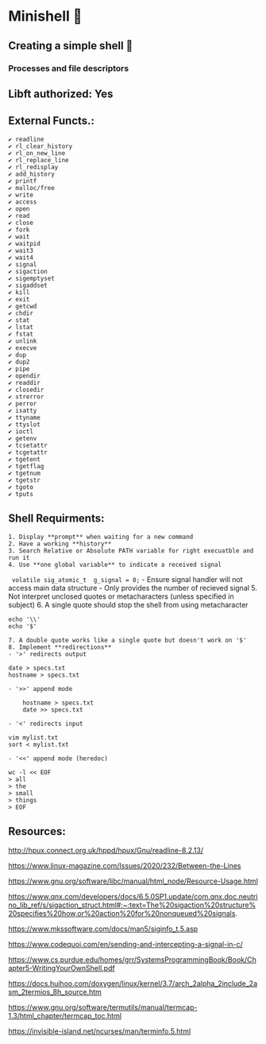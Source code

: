 # Minishell 🐚
## Creating a simple shell 🦪
### Processes and file descriptors
## Libft authorized: Yes
## External Functs.:
	✔️ readline
	✔️ rl_clear_history
	✔️ rl_on_new_line
	✔️ rl_replace_line
	✔️ rl_redisplay
	✔️ add_history
	✔️ printf
	✔️ malloc/free
	✔️ write
	✔️ access
	✔️ open
	✔️ read
	✔️ close
	✔️ fork
	✔️ wait
	✔️ waitpid
	✔️ wait3
	✔️ wait4
	✔️ signal
	✔️ sigaction
	✔️ sigemptyset
	✔️ sigaddset
	✔️ kill
	✔️ exit
	✔️ getcwd
	✔️ chdir
	✔️ stat
	✔️ lstat
	✔️ fstat
	✔️ unlink
	✔️ execve
	✔️ dup
	✔️ dup2
	✔️ pipe
	✔️ opendir
	✔️ readdir
	✔️ closedir
	✔️ strerror
	✔️ perror
	✔️ isatty
	✔️ ttyname
	✔️ ttyslot
	✔️ ioctl
	✔️ getenv
	✔️ tcsetattr
	✔️ tcgetattr
	✔️ tgetent
	✔️ tgetflag
	✔️ tgetnum
	✔️ tgetstr
	✔️ tgoto
	✔️ tputs


## Shell Requirments:

	1. Display **prompt** when waiting for a new command
	2. Have a working **history**
	3. Search Relative or Absolute PATH variable for right execuatble and run it
	4. Use **one global variable** to indicate a received signal
 ``` volatile sig_atomic_t	g_signal = 0;```
	- Ensure signal handler will not access main data structure
	- Only provides the number of recieved signal
	5. Not interpret unclosed quotes or metacharacters (unless specified in subject)
	6. A single quote should stop the shell from using metacharacter
```
echo '\\'
echo '$'
```
	7. A double quote works like a single quote but doesn't work on '$'
	8. Implement **redirections**
	- '>' redirects output
```
date > specs.txt 
hostname > specs.txt 
```
	- '>>' append mode
```
	hostname > specs.txt 
	date >> specs.txt 
```
	- '<' redirects input 
```
vim mylist.txt
sort < mylist.txt
```
	- '<<' append mode (heredoc)
```
wc -l << EOF
> all
> the
> small
> things
> EOF
```

## Resources:

http://hpux.connect.org.uk/hppd/hpux/Gnu/readline-8.2.13/

https://www.linux-magazine.com/Issues/2020/232/Between-the-Lines

https://www.gnu.org/software/libc/manual/html_node/Resource-Usage.html

https://www.qnx.com/developers/docs/6.5.0SP1.update/com.qnx.doc.neutrino_lib_ref/s/sigaction_struct.html#:~:text=The%20sigaction%20structure%20specifies%20how,or%20action%20for%20nonqueued%20signals.

https://www.mkssoftware.com/docs/man5/siginfo_t.5.asp

https://www.codequoi.com/en/sending-and-intercepting-a-signal-in-c/

https://www.cs.purdue.edu/homes/grr/SystemsProgrammingBook/Book/Chapter5-WritingYourOwnShell.pdf

https://docs.huihoo.com/doxygen/linux/kernel/3.7/arch_2alpha_2include_2asm_2termios_8h_source.htm

https://www.gnu.org/software/termutils/manual/termcap-1.3/html_chapter/termcap_toc.html

https://invisible-island.net/ncurses/man/terminfo.5.html
